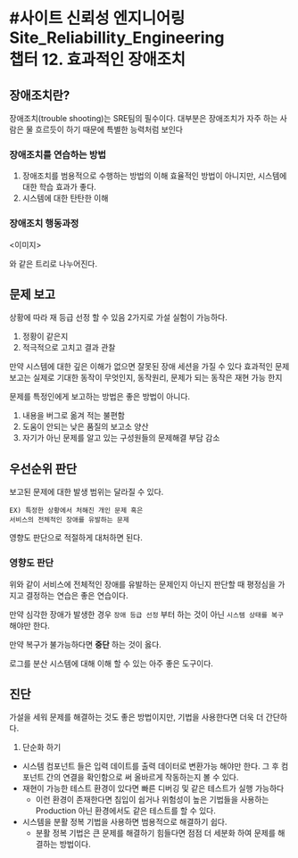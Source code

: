 #사이트 신뢰성 엔지니어링 Site_Reliabillity_Engineering<br>
챕터 12. 효과적인 장애조치
======

## 장애조치란?
장애조치(trouble shooting)는 SRE팀의 필수이다.
대부분은 장애조치가 자주 하는 사람은 물 흐르듯이 하기 때문에 특별한 능력처럼 보인다

### 장애조치를 연습하는 방법
1. 장애조치를 범용적으로 수행하는 방법의 이해
    효율적인 방법이 아니지만, 시스템에 대한 학습 효과가 좋다.
2. 시스템에 대한 탄탄한 이해

### 장애조치 행동과정
<이미지>

와 같은 트리로 나누어진다.

## 문제 보고
상황에 따라 재 등급 선정 할 수 있음
2가지로 가설 실험이 가능하다.

1. 정황이 같은지
2. 적극적으로 고치고 결과 관찰

만약 시스템에 대한 깊은 이해가 없으면 잘못된 장애 세션을 가질 수 있다
효과적인 문제 보고는 실제로 기대한 동작이 무엇인지, 동작원리, 문제가 되는 동작은 재현 가능 한지

문제를 특정인에게 보고하는 방법은 좋은 방법이 아니다.
1. 내용을 버그로 옮겨 적는 불편함
2. 도움이 안되는 낮은 품질의 보고소 양산
3. 자기가 아닌 문제를 알고 있는 구성원들의 문제해결 부담 감소

## 우선순위 판단
보고된 문제에 대한 발생 범위는 달라질 수 있다.

```
EX) 특정한 상황에서 처해진 개인 문제 혹은
서비스의 전체적인 장애를 유발하는 문제
```
영향도 판단으로 적절하게 대처하면 된다.

### 영향도 판단
위와 같이 서비스에 전체적인 장애를 유발하는 문제인지 아닌지 판단할 때 평정심을 가지고 결정하는 연습은 좋은 연습이다.

만약 심각한 장애가 발생한 경우 `장애 등급 선정` 부터 하는 것이 아닌 `시스템 상태를 복구` 해야만 한다.

만약 복구가 불가능하다면 **중단** 하는 것이 옳다.

로그를 분산 시스템에 대해 이해 할 수 있는 아주 좋은 도구이다.

## 진단
가설을 세워 문제를 해결하는 것도 좋은 방법이지만, 기법을 사용한다면 더욱 더 간단하다.

1. 단순화 하기
 - 시스템 컴포넌트 들은 입력 데이트를 출력 데이터로 변환가능 해야만 한다.
그 후 컴포넌트 간의 연결을 확인함으로 써 올바르게 작동하는지 볼 수 있다.
 - 재현이 가능한 테스트 환경이 있다면 빠른 디버깅 및 같은 테스트가 실행 가능하다
    + 이런 환경이 존재한다면 침입이 쉽거나 위험성이 높은 기법들을 사용하는 Production 아닌 환경에서도 같은 테스트를 할 수 있다.
 - 시스템을 분활 정복 기법을 사용하면 범용적으로 해결하기 쉽다.
    + 분활 정복 기법은 큰 문제를 해결하기 힘들다면 점점 더 세분화 하여 문제를 해결하는 방법이다.
